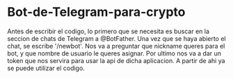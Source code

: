 # Bot-de-Telegram-para-crypto

Antes de escribir el codigo, lo primero que se necesita es buscar en la seccion de chats de Telegram a @BotFather. Una vez que se haya abierto el chat, se escribe '/newbot'.
Nos va a preguntar que nickname queres para el bot, y que nombre de usuario le queres asignar. Por ultimo nos va a dar un token que nos servira para usar la api de dicha aplicacion.
A partir de ahi ya se puede utilizar el codigo.
